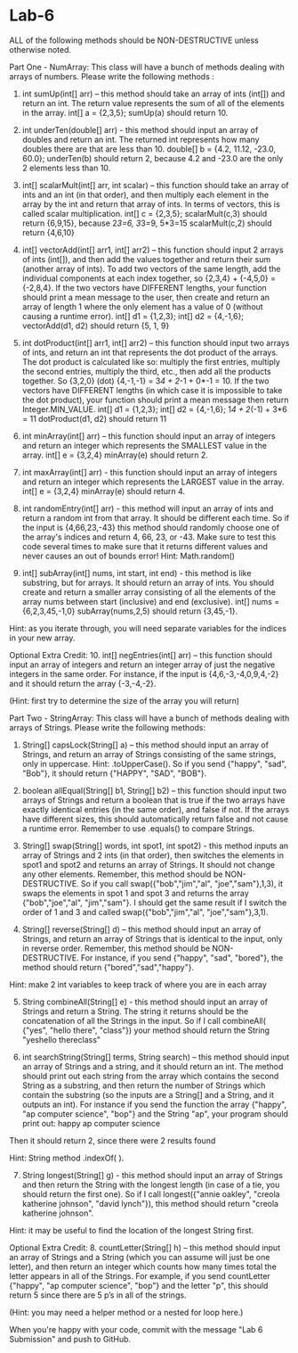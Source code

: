 # Lab-6

ALL of the following methods should be NON-DESTRUCTIVE unless otherwise noted.

Part One - NumArray: This class will have a bunch of methods dealing with arrays of numbers. Please write the following methods :

1. int sumUp(int[] arr) – this method should take an array of ints (int[]) and return an int. The return value represents the sum of all of the elements in the array. 
int[] a = {2,3,5};
sumUp(a) should return 10.

2. int underTen(double[] arr) - this method should input an array of doubles and return an int. The returned int represents how many doubles there are that are less than 10. 
double[] b = {4.2, 11.12, -23.0, 60.0};
underTen(b) should return 2, because 4.2 and -23.0 are the only 2 elements less than 10.

3. int[] scalarMult(int[] arr, int scalar) – this function should take an array of ints and an int (in that order), and then multiply each element in the array by the int and return that array of ints. In terms of vectors, this is called scalar multiplication.
int[] c = {2,3,5};
scalarMult(c,3) should return {6,9,15}, because 2*3=6, 3*3=9, 5*3=15
scalarMult(c,2) should return {4,6,10}

4. int[] vectorAdd(int[] arr1, int[] arr2) – this function should input 2 arrays of ints (int[]), and then add the values  together and return their sum (another array of ints). To add two vectors of the same length, add the individual components at each index together, so {2,3,4} + {-4,5,0} = {-2,8,4}. If the two vectors have DIFFERENT lengths, your function should print a mean message to the user, then create and return an array of length 1 where the only element has a value of 0 (without causing a runtime error).
int[] d1 = {1,2,3};
int[] d2 = {4,-1,6};
vectorAdd(d1, d2) should return {5, 1, 9}
 
5. int dotProduct(int[] arr1, int[] arr2) – this function should input two arrays of ints, and return an int that represents the dot product of the arrays. The dot product is calculated like so: multiply the first entries, multiply the second entries, multiply the third, etc., then add all the products together. So {3,2,0} (dot) {4,-1,-1} = 3*4 + 2*-1 + 0*-1 = 10. If the two vectors have DIFFERENT lengths (in which case it is impossible to take the dot product), your function should print a mean message then return Integer.MIN_VALUE.
int[] d1 = {1,2,3};
int[] d2 = {4,-1,6};
1*4 + 2*(-1) + 3*6 = 11
dotProduct(d1, d2) should return 11

6. int minArray(int[] arr) – this function should input an array of integers and return an integer which represents the SMALLEST value in the array. 
int[] e = {3,2,4}
minArray(e) should return 2.

7. int maxArray(int[] arr) - this function should input an array of integers and return an integer which represents the LARGEST value in the array.
int[] e = {3,2,4}
minArray(e) should return 4.

8. int randomEntry(int[] arr) - this method will input an array of ints and return a random int from that array. It should be different each time. So if the input is {4,66,23,-43} this method should randomly choose one of the array's indices and return 4, 66, 23, or -43. Make sure to test this code several times to make sure that it returns different values and never causes an out of bounds error!
Hint: Math.random()

9. int[] subArray(int[] nums, int start, int end) - this method is like substring, but for arrays. It should return an array of ints. You should create and return a smaller array consisting of all the elements of the array nums between start (inclusive) and end (exclusive). 
int[] nums = {6,2,3,45,-1,0} 
subArray(nums,2,5) should return {3,45,-1}. 

Hint: as you iterate through, you will need separate variables for the indices in your new array.

Optional Extra Credit:
10. int[] negEntries(int[] arr) – this function should input an array of integers and return an integer array of just the negative integers in the same order. For instance, if the input is {4,6,-3,-4,0,9,4,-2} and it should return the array {-3,-4,-2}.

 (Hint: first try to determine the size of the array you will return)



Part Two - StringArray: This class will have a bunch of methods dealing with arrays of Strings. Please write the following methods:

1. String[] capsLock(String[] a) – this method should input an array of Strings, and return an array of Strings consisting of the same strings, only in uppercase. Hint: .toUpperCase(). So if you send {"happy", "sad", "Bob"}, it should return {"HAPPY", "SAD", "BOB"}.


2. boolean allEqual(String[] b1, String[] b2) – this function should input two arrays of Strings and return a boolean that is true if the two arrays have exactly identical entries (in the same order), and false if not. If the arrays have different sizes, this should automatically return false and not cause a runtime error. Remember to use .equals() to compare Strings.


3. String[] swap(String[] words, int spot1, int spot2) - this method inputs an array of Strings and 2 ints (in that order), then switches the elements in spot1 and spot2 and returns an array of Strings. It should not change any other elements. Remember, this method should be NON-DESTRUCTIVE.
So if you call swap({"bob","jim","al", "joe","sam"},1,3), it swaps the elements in spot 1 and spot 3 and returns the array {"bob","joe","al", "jim","sam"}. I should get the same result if I switch the order of 1 and 3 and called swap({"bob","jim","al", "joe","sam"},3,1). 


4. String[] reverse(String[] d) – this method should input an array of Strings, and return an array of Strings that is identical to the input, only in reverse order. Remember, this method should be NON-DESTRUCTIVE.
 For instance, if you send {"happy", "sad", "bored"}, the method should return {"bored","sad","happy"}.

Hint: make 2 int variables to keep track of where you are in each array


5. String combineAll(String[] e) - this method should input an array of Strings and return a String. The string it returns should be the concatenation of all the Strings in the input. So if I call combineAll( {"yes", "hello there", "class"}) your method should return the String "yeshello thereclass"


6. int searchString(String[] terms, String search) – this method should input an array of Strings and a string, and it should return an int. The method should print out each string from the array which contains the second String as a substring, and then return the number of Strings which contain the substring (so the inputs are a String[] and a String, and it outputs an int). For instance if you send the function the array {"happy", "ap computer science", "bop"} and the String "ap", your program should print out:
happy
ap computer science

Then it should return 2, since there were 2 results found

Hint: String method .indexOf( ).


7. String longest(String[] g) - this method should input an array of Strings and then return the String with the longest length (in case of a tie, you should return the first one). So if I call longest({"annie oakley", "creola katherine johnson", "david lynch"}), this method should return "creola katherine johnson".

Hint: it may be useful to find the location of the longest String first. 


Optional Extra Credit:
8. countLetter(String[] h) – this method should input an array of Strings and a String (which you can assume will just be one letter), and then return an integer which counts how many times total the letter appears in all of the Strings. For example, if you send countLetter {"happy", "ap computer science", "bop"} and the letter "p", this should return 5 since there are 5 p’s in all of the strings.

(Hint: you may need a helper method or a nested for loop here.)


When you're happy with your code, commit with the message "Lab 6 Submission" and push to GitHub.